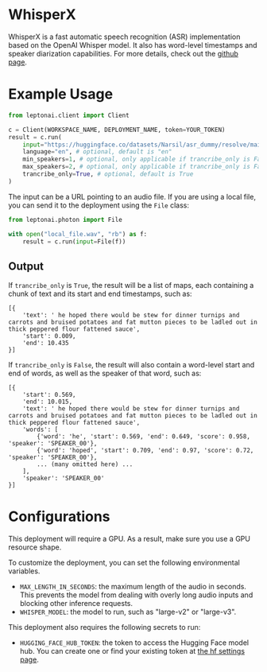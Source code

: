 # WhisperX

WhisperX is a fast automatic speech recognition (ASR) implementation based on the OpenAI Whisper model. It also has word-level timestamps and speaker diarization capabilities. For more details, check out the [github page](https://github.com/m-bain/whisperX).

# Example Usage

```python
from leptonai.client import Client

c = Client(WORKSPACE_NAME, DEPLOYMENT_NAME, token=YOUR_TOKEN)
result = c.run(
    input="https://huggingface.co/datasets/Narsil/asr_dummy/resolve/main/1.flac",
    language="en", # optional, default is "en"
    min_speakers=1, # optional, only applicable if trancribe_only is False
    max_speakers=2, # optional, only applicable if trancribe_only is False
    trancribe_only=True, # optional, default is True
)
```

The input can be a URL pointing to an audio file. If you are using a local file, you can send it to the deployment using the `File` class:
```python
from leptonai.photon import File

with open("local_file.wav", "rb") as f:
    result = c.run(input=File(f))
```

## Output

If `trancribe_only` is `True`, the result will be a list of maps, each containing a chunk of text and its start and end timestamps, such as:
```
[{
    'text': ' he hoped there would be stew for dinner turnips and carrots and bruised potatoes and fat mutton pieces to be ladled out in thick peppered flour fattened sauce',
    'start': 0.009,
    'end': 10.435
}]
```

If `trancribe_only` is `False`, the result will also contain a word-level start and end of words, as well as the speaker of that word, such as:
```
[{
    'start': 0.569,
    'end': 10.015,
    'text': ' he hoped there would be stew for dinner turnips and carrots and bruised potatoes and fat mutton pieces to be ladled out in thick peppered flour fattened sauce',
    'words': [
        {'word': 'he', 'start': 0.569, 'end': 0.649, 'score': 0.958, 'speaker': 'SPEAKER_00'},
        {'word': 'hoped', 'start': 0.709, 'end': 0.97, 'score': 0.72, 'speaker': 'SPEAKER_00'},
        ... (many omitted here) ...
    ],
    'speaker': 'SPEAKER_00'
}]
```

# Configurations

This deployment will require a GPU. As a result, make sure you use a GPU resource shape.

To customize the deployment, you can set the following environmental variables.

* `MAX_LENGTH_IN_SECONDS`: the maximum length of the audio in seconds. This prevents the model from dealing with overly long audio inputs and blocking other inference requests.
* `WHISPER_MODEL`: the model to run, such as "large-v2" or "large-v3".

This deployment also requires the following secrets to run:

* `HUGGING_FACE_HUB_TOKEN`: the token to access the Hugging Face model hub. You can create one or find your existing token at [the hf settings page](https://huggingface.co/settings/tokens).
